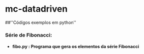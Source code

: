 # mc-datadriven

##''Códigos exemplos em python''

### Série de Fibonacci:

- #### fibo.py : Programa que gera os elementos da série Fibonacci
